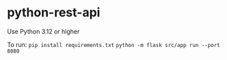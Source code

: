 # python-rest-api

Use Python 3.12 or higher

To run:
`pip install requirements.txt`
`python -m flask src/app run --port 8080`